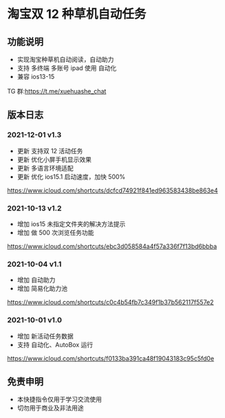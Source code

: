 # 淘宝双 12 种草机自动任务

## 功能说明

- 实现淘宝种草机自动阅读，自动助力
- 支持 多终端 多账号 ipad 使用 自动化
- 兼容 ios13-15

TG 群:https://t.me/xuehuashe_chat

## 版本日志

### 2021-12-01 v1.3

- 更新 支持双 12 活动任务
- 更新 优化小屏手机显示效果
- 更新 多语言环境适配
- 更新 优化 ios15.1 启动速度，加快 500%

https://www.icloud.com/shortcuts/dcfcd74921f841ed963583438be863e4

### 2021-10-13 v1.2

- 增加 ios15 未指定文件夹的解决方法提示
- 增加 做 500 次浏览任务功能

https://www.icloud.com/shortcuts/ebc3d058584a4f57a336f7f13bd6bbba

### 2021-10-04 v1.1

- 增加 自动助力
- 增加 简易化助力池

https://www.icloud.com/shortcuts/c0c4b54fb7c349f1b37b562117f557e2

### 2021-10-01 v1.0

- 增加 新活动任务数据
- 支持 自动化、AutoBox 运行

https://www.icloud.com/shortcuts/f0133ba391ca48f19043183c95c5fd0e

## 免责申明

- 本快捷指令仅用于学习交流使用
- 切勿用于商业及非法用途
